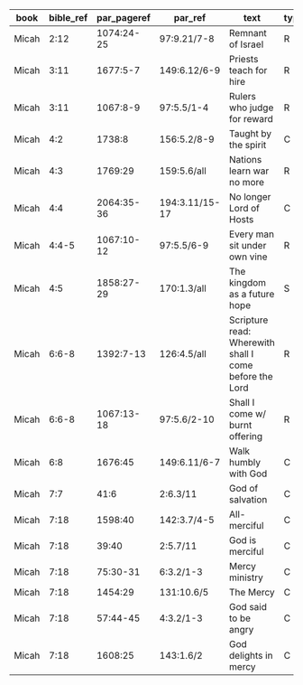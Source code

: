 <!--
https://urantia-book.org/urantiabook/bible_refs/Micah_1.html
bible_ref = Bible Chapter:Vers
par_pageref = UB 1st English Edition Page:Line
par_ref = UB Paper:Sec:Ppgh
type = See _readme
-->

| book  | bible_ref | par_pageref | par_ref        | text                           | type |
| ----- | --------- | ----------- | -------------- | ------------------------------ | ---- |
| Micah | 2:12      | 1074:24-25  | 97:9.21/7-8    | Remnant of Israel              | R    |
| Micah | 3:11      | 1677:5-7    | 149:6.12/6-9   | Priests teach for hire         | R    |
| Micah | 3:11      | 1067:8-9    | 97:5.5/1-4     | Rulers who judge for reward    | R    |
| Micah | 4:2       | 1738:8      | 156:5.2/8-9    | Taught by the spirit           | C    |
| Micah | 4:3       | 1769:29     | 159:5.6/all    | Nations learn war no more      | R    |
| Micah | 4:4       | 2064:35-36  | 194:3.11/15-17 | No longer Lord of Hosts        | C    |
| Micah | 4:4-5     | 1067:10-12  | 97:5.5/6-9     | Every man sit under own vine   | R    |
| Micah | 4:5       | 1858:27-29  | 170:1.3/all    | The kingdom as a future hope   | S    |
| Micah | 6:6-8     | 1392:7-13   | 126:4.5/all    | Scripture read: Wherewith shall I come before the Lord                 | R    |
| Micah | 6:6-8     | 1067:13-18  | 97:5.6/2-10    | Shall I come w/ burnt offering | R    |
| Micah | 6:8       | 1676:45     | 149:6.11/6-7   | Walk humbly with God           | C    |
| Micah | 7:7       | 41:6        | 2:6.3/11       | God of salvation               | C    |
| Micah | 7:18      | 1598:40     | 142:3.7/4-5    | All-merciful                   | C    |
| Micah | 7:18      | 39:40       | 2:5.7/11       | God is merciful                | C    |
| Micah | 7:18      | 75:30-31    | 6:3.2/1-3      | Mercy ministry                 | C    |
| Micah | 7:18      | 1454:29     | 131:10.6/5     | The Mercy                      | C    |
| Micah | 7:18      | 57:44-45    | 4:3.2/1-3      | God said to be angry           | C    |
| Micah | 7:18      | 1608:25     | 143:1.6/2      | God delights in mercy          | C    |
